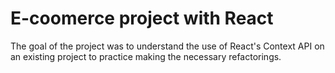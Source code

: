# E-coomerce project with React 

The goal of the project was to understand the use of React's Context API on an existing project to practice making the necessary refactorings.
